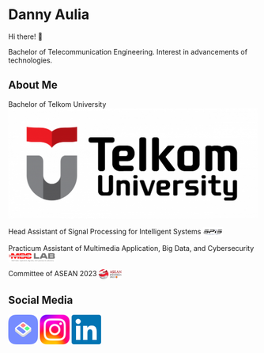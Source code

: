 # Danny Aulia

Hi there! 👋


Bachelor of Telecommunication Engineering. Interest in advancements of technologies.

## About Me

Bachelor of Telkom University <img src="Assets\Image\LogoTelU.png"/>


Head Assistant of Signal Processing for Intelligent Systems <img src="My Assets\Logo SPIS.png" height="20em" align="center" alt="Logo SPIS" title="Logo SPIS"/>


Practicum Assistant of Multimedia Application, Big Data, and Cybersecurity <img src="My Assets\Logo MBC.png" height="20em" align="center" alt="Logo MBC" title="Logo MBC"/>


Committee of ASEAN 2023 <img src="My Assets\ASEAN Indonesia 2023 Logo.png" height="20em" align="center" alt="Logo ASEAN Indonesia 2023" title="Logo Asean ID 23"/>


## Social Media

[<img src="My Assets\Logo Bento.me.png" height="60em" align="center" alt="Logo in" title="See My Page!"/>](https://www.bento.me/dannyaulia/)
[<img src="My Assets\instagram.webp" height="60em" align="center" alt="Logo ig" title="Go Follow Me!"/>](https://www.instagram.com/dannyauliaa/)
[<img src="My Assets\linkedin.webp" height="60em" align="center" alt="Logo in" title="Let's Connect!"/>](https://www.linkedin.com/in/danny-aulia/)

<!--
**dannyauliaa/dannyauliaa** is a ✨ _special_ ✨ repository because its `README.md` (this file) appears on your GitHub profile.

Here are some ideas to get you started:

# 🔭 I’m currently working on myself it
- 🌱 I’m currently learning ...
- 👯 I’m looking to collaborate on ...
- 🤔 I’m looking for help with ...
- 💬 Ask me about ...
- 📫 How to reach me: ...
- 😄 Pronouns: ...
- ⚡ Fun fact: ...
-->
